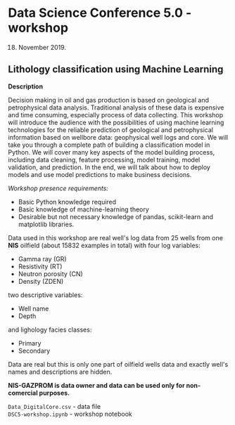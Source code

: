 # Data Science Conference 5.0 - workshop

18. November 2019.

## Lithology classification using Machine Learning

__Description__

Decision making in oil and gas production is based on geological and petrophysical data analysis. Traditional analysis of these data is expensive and time consuming, especially process of data collecting. This workshop will introduce the audience with the possibilities of using machine learning technologies for the reliable prediction of geological and petrophysical information based on wellbore data: geophysical well logs and core. We will take you through a complete path of building a classification model in Python. We will cover many key aspects of the model building process, including data cleaning, feature processing, model training, model validation, and prediction. In the end, we will talk about how to deploy models and use model predictions to make business decisions.

_Workshop presence requirements:_

* Basic Python knowledge required
* Basic knowledge of machine-learning theory 
* Desirable but not necessary knowledge of pandas, scikit-learn and matplotlib libraries.

Data used in this workshop are real well's log data from 25 wells from one __NIS__ oilfield (about 15832 examples in total) with four log variables:
* Gamma ray (GR)
* Resistivity (RT)
* Neutron porosity (CN)
* Density (ZDEN)

two descriptive variables:
* Well name
* Depth 

and lighology facies classes:
* Primary
* Secondary

Data are real but this is only one part of oilfield wells data and exactly well's names and descriptions are hidden.  

**NIS-GAZPROM is data owner and data can be used only for non-comercial purposes.**


`Data_DigitalCore.csv` - data file  
`DSC5-workshop.ipynb` - workshop notebook






